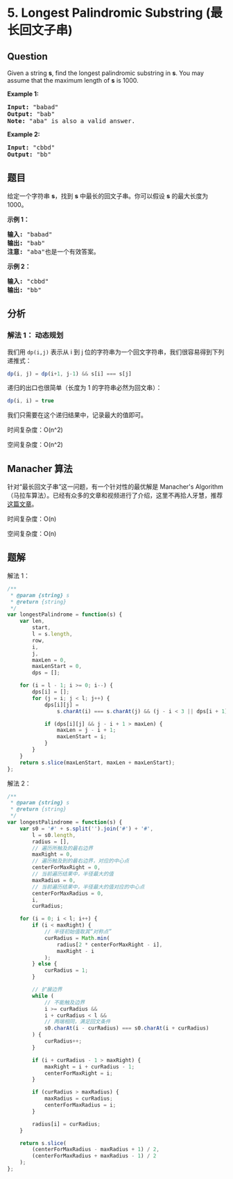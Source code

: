 # 5. Longest Palindromic Substring (最长回文子串)

## Question

Given a string **s**, find the longest palindromic substring in **s**. You may assume that the maximum length of **s** is 1000.

**Example 1:**

<pre><strong>Input:</strong> "babad"
<strong>Output:</strong> "bab"
<strong>Note:</strong> "aba" is also a valid answer.
</pre>

**Example 2:**

<pre><strong>Input:</strong> "cbbd"
<strong>Output:</strong> "bb"
</pre>

## 题目

给定一个字符串 **s**，找到 **s** 中最长的回文子串。你可以假设 **s** 的最大长度为 1000。

**示例 1：**

<pre><strong>输入:</strong> "babad"
<strong>输出:</strong> "bab"
<strong>注意:</strong> "aba"也是一个有效答案。
</pre>

**示例 2：**

<pre><strong>输入:</strong> "cbbd"
<strong>输出:</strong> "bb"
</pre>

## 分析

### 解法 1： 动态规划

我们用 `dp(i,j)` 表示从 i 到 j 位的字符串为一个回文字符串，我们很容易得到下列递推式：

```javascript
dp(i, j) = dp(i+1, j-1) && s[i] === s[j]
```

递归的出口也很简单（长度为 1 的字符串必然为回文串）：

```javascript
dp(i, i) = true
```

我们只需要在这个递归结果中，记录最大的值即可。

时间复杂度：O(n^2)

空间复杂度：O(n^2)

## Manacher 算法

针对“最长回文子串”这一问题，有一个针对性的最优解是 Manacher's Algorithm （马拉车算法）。已经有众多的文章和视频进行了介绍，这里不再拾人牙慧，推荐[这篇文章](https://blog.csdn.net/liuwei0604/article/details/50414542)。

时间复杂度：O(n)

空间复杂度：O(n)

## 题解

解法 1：

```javascript
/**
 * @param {string} s
 * @return {string}
 */
var longestPalindrome = function(s) {
    var len,
        start,
        l = s.length,
        row,
        i,
        j,
        maxLen = 0,
        maxLenStart = 0,
        dps = [];

    for (i = l - 1; i >= 0; i--) {
        dps[i] = [];
        for (j = i; j < l; j++) {
            dps[i][j] =
                s.charAt(i) === s.charAt(j) && (j - i < 3 || dps[i + 1][j - 1]);

            if (dps[i][j] && j - i + 1 > maxLen) {
                maxLen = j - i + 1;
                maxLenStart = i;
            }
        }
    }
    return s.slice(maxLenStart, maxLen + maxLenStart);
};
```

解法 2：

```javascript
/**
 * @param {string} s
 * @return {string}
 */
var longestPalindrome = function(s) {
    var s0 = '#' + s.split('').join('#') + '#',
        l = s0.length,
        radius = [],
        // 遍历所触及的最右边界
        maxRight = 0,
        // 遍历触及到的最右边界，对应的中心点
        centerForMaxRight = 0,
        // 当前遍历结果中，半径最大的值
        maxRadius = 0,
        // 当前遍历结果中，半径最大的值对应的中心点
        centerForMaxRadius = 0,
        i,
        curRadius;

    for (i = 0; i < l; i++) {
        if (i < maxRight) {
            // 半径初始值取其“对称点”
            curRadius = Math.min(
                radius[2 * centerForMaxRight - i],
                maxRight - i
            );
        } else {
            curRadius = 1;
        }

        // 扩展边界
        while (
            // 不能触及边界
            i >= curRadius &&
            i + curRadius < l &&
            // 两端相同，满足回文条件
            s0.charAt(i - curRadius) === s0.charAt(i + curRadius)
        ) {
            curRadius++;
        }

        if (i + curRadius - 1 > maxRight) {
            maxRight = i + curRadius - 1;
            centerForMaxRight = i;
        }

        if (curRadius > maxRadius) {
            maxRadius = curRadius;
            centerForMaxRadius = i;
        }

        radius[i] = curRadius;
    }

    return s.slice(
        (centerForMaxRadius - maxRadius + 1) / 2,
        (centerForMaxRadius + maxRadius - 1) / 2
    );
};
```
